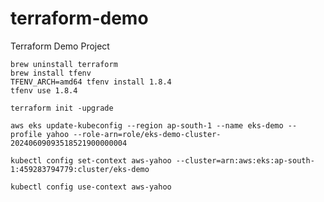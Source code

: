 # terraform-demo
Terraform Demo Project

```shell
brew uninstall terraform
brew install tfenv
TFENV_ARCH=amd64 tfenv install 1.8.4
tfenv use 1.8.4
```
```shell
terraform init -upgrade
```

```shell
aws eks update-kubeconfig --region ap-south-1 --name eks-demo --profile yahoo --role-arn=role/eks-demo-cluster-20240609093518521900000004
```
```shell
kubectl config set-context aws-yahoo --cluster=arn:aws:eks:ap-south-1:459283794779:cluster/eks-demo 
```
```shell
kubectl config use-context aws-yahoo
```
